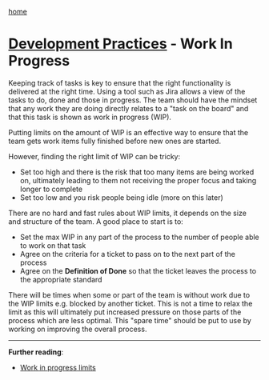 [home](../README.md)
# [Development Practices](README.md) - Work In Progress


Keeping track of tasks is key to ensure that the right functionality is delivered at the right time. Using a tool such as Jira allows a view of the tasks to do, done and those in progress. The team should have the mindset that any work they are doing directly relates to a "task on the board" and that this task is shown as work in progress (WIP).

Putting limits on the amount of WIP is an effective way to ensure that the team gets work items fully finished before new ones are started.

However, finding the right limit of WIP can be tricky:
* Set too high and there is the risk that too many items are being worked on, ultimately leading to them not receiving the proper focus and taking longer to complete
* Set too low and you risk people being idle (more on this later)

There are no hard and fast rules about WIP limits, it depends on the size and structure of the team. A good place to start is to:

* Set the max WIP in any part of the process to the number of people able to work on that task
* Agree on the criteria for a ticket to pass on to the next part of the process
* Agree on the **Definition of Done** so that the ticket leaves the process to the appropriate standard

There will be times when some or part of the team is without work due to the WIP limits e.g. blocked by another ticket. This is not a time to relax the limit as this will ultimately put increased pressure on those parts of the process which are less optimal. This "spare time" should be put to use by working on improving the overall process.


---
**Further reading**:
* [Work in progress limits](https://dora.dev/devops-capabilities/process/wip-limits/)
